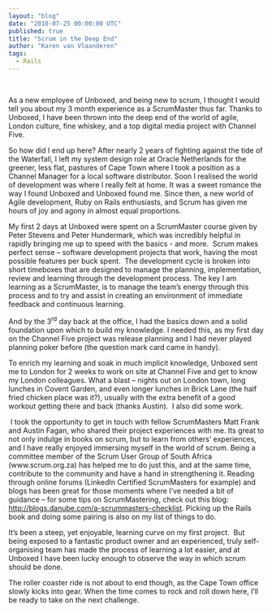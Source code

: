 ```yaml
---
layout: "blog"
date: "2010-07-25 00:00:00 UTC"
published: true
title: "Scrum in the Deep End"
author: "Karen van Vlaanderen"
tags:
  - Rails
---
```


<p>&nbsp;</p>
<p class="p1"><span class="s1">As a new employee of Unboxed, and being new to scrum, I thought I would tell you about my 3 month experience as a ScrumMaster thus far. Thanks to Unboxed, I have been thrown into the deep end of the world of agile, London culture, fine whiskey, and a top digital media project with Channel Five. &nbsp;</span></p>
<p class="p1"><span class="s1">So how did I end up here? After nearly 2 years of fighting against the tide of the Waterfall, I left my system design role at Oracle Netherlands for the greener, less flat, pastures of Cape Town where I took a position as a Channel Manager for a local software distributor. Soon I realised the world of development was where I really felt at home. It was a sweet romance the way I found Unboxed and Unboxed found me. Since then, a new world of Agile development, Ruby on Rails enthusiasts, and Scrum has given me hours of joy and agony in almost equal proportions.</span></p>
<p class="p1"><span class="s1">My first 2 days at Unboxed were spent on a ScrumMaster course given by Peter Stevens and Peter Hundermark, which was incredibly helpful in rapidly bringing me up to speed with the basics - and more.&nbsp; Scrum makes perfect sense &ndash; software development projects that work, having the most possible features per buck spent.&nbsp; The development cycle is broken into short timeboxes that are designed to manage the planning, implementation, review and learning through the development process. The key I am learning as a ScrumMaster, is to manage the team&rsquo;s energy through this process and to try and assist in creating an environment of immediate feedback and continuous learning.&nbsp;</span></p>
<p class="p1"><span class="s1">And by the 3</span><span class="s2"><sup>rd</sup></span><span class="s1"> day back at the office, I had the basics down and a solid foundation upon which to build my knowledge. I needed this, as my first day on the Channel Five project was release planning and I had never played planning poker before (the question mark card came in handy).</span></p>
<p class="p1"><span class="s1">To enrich my learning and soak in much implicit knowledge, Unboxed sent me to London for 2 weeks to work on site at Channel Five and get to know my London colleagues. What a blast &ndash; nights out on London town, long lunches in Covent Garden, and even longer lunches in Brick Lane (the half fried chicken place was it?), usually with the extra benefit of a good workout getting there and back (thanks Austin).&nbsp; I also did some work.</span></p>
<p class="p1"><span class="s1">&nbsp;I took the opportunity to get in touch with fellow ScrumMasters Matt Frank and Austin Fagan, who shared their project experiences with me. Its great to not only indulge in books on scrum, but to learn from others&rsquo; experiences, and I have really enjoyed immersing myself in the world of scrum. Being a committee member of the Scrum User Group of South Africa (www.scrum.org.za) has helped me to do just this, and at the same time, contribute to the community and have a hand in strengthening it. Reading through online forums (LinkedIn Certified ScrumMasters for example) and blogs has been great for those moments where I&rsquo;ve needed a bit of guidance &ndash; for some tips on ScrumMastering, check out this blog:</span><span class="s3"> <a href="http://blogs.danube.com/a-scrummasters-checklist"><span class="s4">http://blogs.danube.com/a-scrummasters-checklist</span></a></span><span class="s5">. </span><span class="s1">Picking up the Rails book and doing some pairing is also on my list of things to do.</span></p>
<p class="p1"><span class="s1">It&rsquo;s been a steep, yet enjoyable, learning curve on my first project.&nbsp; But being exposed to a fantastic product owner and an experienced, truly self-organising team has made the process of learning a lot easier, and at Unboxed I have been lucky enough to observe the way in which scrum should be done.&nbsp;</span></p>
<p class="p1"><span class="s1">The roller coaster ride is not about to end though, as the Cape Town office slowly kicks into gear. When the time comes to rock and roll down here, I&rsquo;ll be ready to take on the next challenge.</span></p>
<p>&nbsp;</p>


